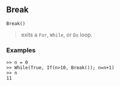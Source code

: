 ## Break

``` 
Break()
``` 
> exits a `For`, `While`, or `Do` loop.

### Examples
``` 
>> n = 0
>> While(True, If(n>10, Break()); n=n+1)
>> n
11
```
